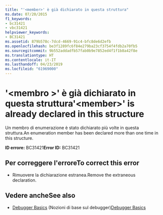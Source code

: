 ```yaml
---
title: "'<member>' è già dichiarato in questa struttura"
ms.date: 07/20/2015
f1_keywords:
- bc31421
- vbc31421
helpviewer_keywords:
- BC31421
ms.assetid: 879b578c-7dcd-4669-91c4-bfc8de6d2efb
ms.openlocfilehash: be3f1289fc6f84e279ba23cf3754f4fdb2a70fb5
ms.sourcegitcommit: 9b552addadfb57fab0b9e7852ed4f1f1b8a42f8e
ms.translationtype: HT
ms.contentlocale: it-IT
ms.lasthandoff: 04/23/2019
ms.locfileid: "61969000"
---
```

# <a name="member-is-already-declared-in-this-structure"></a><span data-ttu-id="0a7d1-102">'\<membro >' è già dichiarato in questa struttura</span><span class="sxs-lookup"><span data-stu-id="0a7d1-102">'\<member>' is already declared in this structure</span></span>
<span data-ttu-id="0a7d1-103">Un membro di enumerazione è stato dichiarato più volte in questa struttura.</span><span class="sxs-lookup"><span data-stu-id="0a7d1-103">An enumeration member has been declared more than one time in this structure.</span></span>  
  
 <span data-ttu-id="0a7d1-104">**ID errore:** BC31421</span><span class="sxs-lookup"><span data-stu-id="0a7d1-104">**Error ID:** BC31421</span></span>  
  
## <a name="to-correct-this-error"></a><span data-ttu-id="0a7d1-105">Per correggere l'errore</span><span class="sxs-lookup"><span data-stu-id="0a7d1-105">To correct this error</span></span>  
  
- <span data-ttu-id="0a7d1-106">Rimuovere la dichiarazione estranea.</span><span class="sxs-lookup"><span data-stu-id="0a7d1-106">Remove the extraneous declaration.</span></span>  
  
## <a name="see-also"></a><span data-ttu-id="0a7d1-107">Vedere anche</span><span class="sxs-lookup"><span data-stu-id="0a7d1-107">See also</span></span>

- <span data-ttu-id="0a7d1-108">[Debugger Basics](/visualstudio/debugger/debugger-basics) (Nozioni di base sul debugger)</span><span class="sxs-lookup"><span data-stu-id="0a7d1-108">[Debugger Basics](/visualstudio/debugger/debugger-basics)</span></span>
